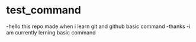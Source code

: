 # test_command
-hello this repo made when i learn git and github basic command
-thanks
-i am currently lerning basic command
